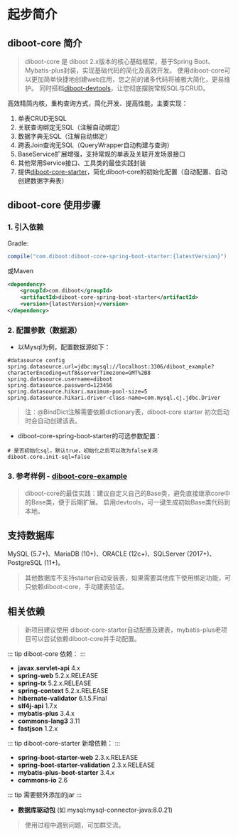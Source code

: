 # 起步简介

## diboot-core 简介

> diboot-core 是 diboot 2.x版本的核心基础框架，基于Spring Boot、Mybatis-plus封装，实现基础代码的简化及高效开发。
> 使用diboot-core可以更加简单快捷地创建web应用，您之前的诸多代码将被极大简化，更易维护。
> 同时搭档[diboot-devtools](../diboot-devtools/介绍.md)，让您彻底摆脱常规SQL与CRUD。

高效精简内核，重构查询方式，简化开发、提高性能，主要实现：
1. 单表CRUD无SQL
2. 关联查询绑定无SQL（注解自动绑定）
3. 数据字典无SQL（注解自动绑定）
4. 跨表Join查询无SQL（QueryWrapper自动构建与查询）
5. BaseService扩展增强，支持常规的单表及关联开发场景接口
6. 其他常用Service接口、工具类的最佳实践封装
7. 提供[diboot-core-starter](https://github.com/dibo-software/diboot-example/tree/master/diboot-core-example)，简化diboot-core的初始化配置（自动配置、自动创建数据字典表）

## diboot-core 使用步骤
### 1. 引入依赖
Gradle:
~~~gradle
compile("com.diboot:diboot-core-spring-boot-starter:{latestVersion}")
~~~
或Maven
~~~xml
<dependency>
    <groupId>com.diboot</groupId>
    <artifactId>diboot-core-spring-boot-starter</artifactId>
    <version>{latestVersion}</version>
</dependency>
~~~

### 2. 配置参数（数据源）
* 以Mysql为例，配置数据源如下：
~~~properties
#datasource config
spring.datasource.url=jdbc:mysql://localhost:3306/diboot_example?characterEncoding=utf8&serverTimezone=GMT%2B8
spring.datasource.username=diboot
spring.datasource.password=123456
spring.datasource.hikari.maximum-pool-size=5
spring.datasource.hikari.driver-class-name=com.mysql.cj.jdbc.Driver
~~~
> 注：@BindDict注解需要依赖dictionary表，diboot-core starter 初次启动时会自动创建该表。

* diboot-core-spring-boot-starter的可选参数配置：
~~~properties
# 是否初始化sql，默认true，初始化之后可以改为false关闭
diboot.core.init-sql=false
~~~

### 3. 参考样例 - [diboot-core-example](https://github.com/dibo-software/diboot-example/tree/master/diboot-core-example)

> diboot-core的最佳实践：建议自定义自己的Base类，避免直接继承core中的Base类，便于后期扩展。
启用devtools，可一键生成初始Base类代码到本地。

## 支持数据库
MySQL (5.7+)、MariaDB (10+)、ORACLE (12c+)、SQLServer (2017+)、PostgreSQL (11+)。
> 其他数据库不支持starter自动安装表，如果需要其他库下使用绑定功能，可只依赖diboot-core，手动建表验证。

## 相关依赖
> 新项目建议使用 diboot-core-starter自动配置及建表，mybatis-plus老项目可以尝试依赖diboot-core并手动配置。

::: tip
diboot-core 依赖：
:::
* **javax.servlet-api** 4.x
* **spring-web** 5.2.x.RELEASE
* **spring-tx** 5.2.x.RELEASE
* **spring-context** 5.2.x.RELEASE
* **hibernate-validator** 6.1.5.Final
* **slf4j-api** 1.7.x
* **mybatis-plus** 3.4.x
* **commons-lang3** 3.11
* **fastjson** 1.2.x

::: tip
diboot-core-starter 新增依赖：
:::
* **spring-boot-starter-web** 2.3.x.RELEASE
* **spring-boot-starter-validation** 2.3.x.RELEASE
* **mybatis-plus-boot-starter** 3.4.x
* **commons-io** 2.6

::: tip
需要额外添加的jar
:::
* **数据库驱动包** (如 mysql:mysql-connector-java:8.0.21)

> 使用过程中遇到问题，可加群交流。    
